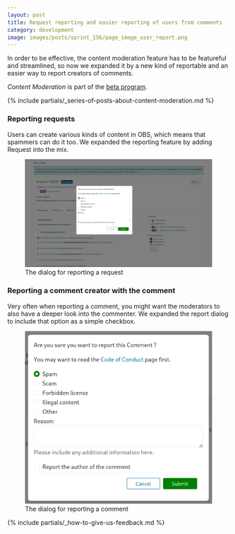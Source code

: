 ```yaml
---
layout: post
title: Request reporting and easier reporting of users from comments
category: development
image: images/posts/sprint_156/page_image_user_report.png
---
```


In order to be effective, the content moderation feature has to be featureful and streamlined, so now we expanded it by a new kind of reportable and an easier way to report creators of comments.

*Content Moderation* is part of the [beta program](/2018/10/04/the-beta-program/).

{% include partials/_series-of-posts-about-content-moderation.md %}

### Reporting requests

Users can create various kinds of content in OBS, which means that spammers can do it too. We expanded the reporting feature by adding Request into the mix.

<figure>
  <img src="/images/posts/sprint_156/request_report.png" alt="Screenshot of the dialog for reporting a request" />
  <figcaption>The dialog for reporting a request</figcaption>
</figure>

### Reporting a comment creator with the comment

Very often when reporting a comment, you might want the moderators to also have a deeper look into the commenter. We expanded the report dialog to include that option as a simple checkbox.

<figure>
  <img src="/images/posts/sprint_156/comment_report.png" alt="Screenshot of the dialog for reporting a comment" />
  <figcaption>The dialog for reporting a comment</figcaption>
</figure>


{% include partials/_how-to-give-us-feedback.md %}
